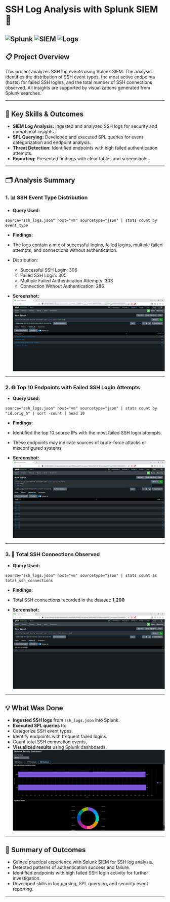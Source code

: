 # SSH Log Analysis with Splunk SIEM 🔐

![Splunk](https://img.shields.io/badge/Splunk-Enterprise-green?logo=splunk)
![SIEM](https://img.shields.io/badge/SIEM-Enabled-blueviolet)
![Logs](https://img.shields.io/badge/Logs-Analyzed-blue)
---

## 📋 Project Overview

This project analyzes SSH log events using Splunk SIEM. The analysis identifies the distribution of SSH event types, the most active endpoints (hosts) for failed SSH logins, and the total number of SSH connections observed. All insights are supported by visualizations generated from Splunk searches.

---

## 🏅 Key Skills & Outcomes

- **SIEM Log Analysis:** Ingested and analyzed SSH logs for security and operational insights.
- **SPL Querying:** Developed and executed SPL queries for event categorization and endpoint analysis.
- **Threat Detection:** Identified endpoints with high failed authentication attempts.
- **Reporting:** Presented findings with clear tables and screenshots.

---

## 🗂️ Analysis Summary

### 1. 📊 SSH Event Type Distribution

- **Query Used:**
```
source="ssh_logs.json" host="vm" sourcetype="json" | stats count by event_type
```
- **Findings:**  
- The logs contain a mix of successful logins, failed logins, multiple failed attempts, and connections without authentication.
- Distribution:
  - Successful SSH Login: 306
  - Failed SSH Login: 305
  - Multiple Failed Authentication Attempts: 303
  - Connection Without Authentication: 286

- **Screenshot:**  
![SSH Event Type Distribution](Count-all-event-types.png)

---

### 2. 🌐 Top 10 Endpoints with Failed SSH Login Attempts

- **Query Used:**
```
source="ssh_logs.json" host="vm" sourcetype="json" | stats count by "id.orig_h" | sort -count | head 10
```
- **Findings:**  
- Identified the top 10 source IPs with the most failed SSH login attempts.
- These endpoints may indicate sources of brute-force attacks or misconfigured systems.

- **Screenshot:**  
![Top 10 Endpoints with Failed SSH Login Attempts](top-10-endpoints-with-failed-SSH-login-attempts.png)

---

### 3. 🔢 Total SSH Connections Observed

- **Query Used:**
```
source="ssh_logs.json" host="vm" sourcetype="json" | stats count as total_ssh_connections
```
- **Findings:**  
- Total SSH connections recorded in the dataset: **1,200**

- **Screenshot:**  
![Total SSH Connections](total-SSH-connections.png)

---

## 💡 What Was Done

- **Ingested SSH logs** from `ssh_logs.json` into Splunk.
- **Executed SPL queries** to:
- Categorize SSH event types.
- Identify endpoints with frequent failed logins.
- Count total SSH connection events.
- **Visualized results** using Splunk dashboards.
![ssh_dashboard](ssh_dashboard.png)

---
## 🚀 Summary of Outcomes

- Gained practical experience with Splunk SIEM for SSH log analysis.
- Detected patterns of authentication success and failure.
- Identified endpoints with high failed SSH login activity for further investigation.
- Developed skills in log parsing, SPL querying, and security event reporting.

---


